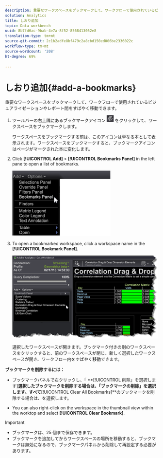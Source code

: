 ```yaml
---
description: 重要なワークスペースをブックマークして、ワークフローで使用されているビジュアライゼーションやレポート間をすばやく移動できます。
solution: Analytics
title: しおり追加
topic: Data workbench
uuid: 8b7fd6ac-9bab-4e7a-8f52-8568413052e8
translation-type: tm+mt
source-git-commit: 2c1b2adfe8bf479c2a8cbd150ed006be2336022c
workflow-type: tm+mt
source-wordcount: '208'
ht-degree: 69%

---
```



# しおり追加{#add-a-bookmarks}

重要なワークスペースをブックマークして、ワークフローで使用されているビジュアライゼーションやレポート間をすばやく移動できます。

1. ツールバーの右上隅にあるブックマークアイコン ![](assets/bookmark_icon.png) をクリックして、ワークスペースをブックマークします。

   ワークスペースをブックマークする前は、このアイコンは単なる本として表示されます。ワークスペースをブックマークすると、ブックマークアイコンはページがマークされた本に変化します。

1. Click **[!UICONTROL Add]** > **[!UICONTROL Bookmarks Panel]** in the left pane to open a list of bookmarks.

   ![](assets/bookmarks_panel.png)

1. To open a bookmarked workspace, click a workspace name in the **[!UICONTROL Bookmark Panel]**.

   ![](assets/bookmarks_panel_left.png)

   選択したワークスペースが開きます。ブックマーク付きの別のワークスペースをクリックすると、前のワークスペースが閉じ、新しく選択したワークスペースが開き、ワークフロー内をすばやく移動できます。

**ブックマークを削除するには：**

* ブックマークパネルで右クリックし、「 **[!UICONTROL 削除」を選択します<bookmark title>]**選択したブックマークを削除する場合は、「ブックマークの削除」を選択します。すべて&#x200B;**[!UICONTROL Clear All Bookmarks]**のブックマークを削除する場合は、を選択します。

* You can also right-click on the workspace in the thumbnail view within the worktop and select **[!UICONTROL Clear Bookmark]**.

>[!IMPORTANT]
>
>* ブックマークは、25 個まで保存できます。
>* ブックマークを追加してからワークスペースの場所を移動すると、ブックマークは無効になるので、ブックマークパネルから削除して再設定する必要があります。

